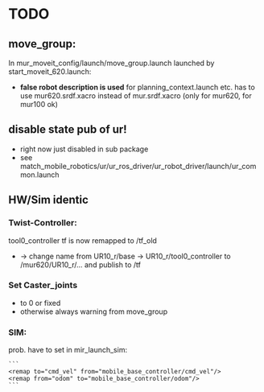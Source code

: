 # TODO
## move_group:
In mur_moveit_config/launch/move_group.launch launched by start_moveit_620.launch:
- **false robot description is used** for planning_context.launch etc. has to use mur620.srdf.xacro instead of mur.srdf.xacro (only for mur620, for mur100 ok)

## disable state pub of ur!
- right now just disabled in sub package
- see match_mobile_robotics/ur/ur_ros_driver/ur_robot_driver/launch/ur_common.launch

## HW/Sim identic

### Twist-Controller:
tool0_controller tf is now remapped to /tf_old
- -> change name from UR10_r/base -> UR10_r/tool0_controller to /mur620/UR10_r/... and publish to /tf


### Set Caster_joints
- to 0 or fixed
- otherwise always warning from move_group

### SIM:
prob. have to set in mir_launch_sim:

    ```   
    <remap to="cmd_vel" from="mobile_base_controller/cmd_vel"/>
    <remap from="odom" to="mobile_base_controller/odom"/>
    ```
